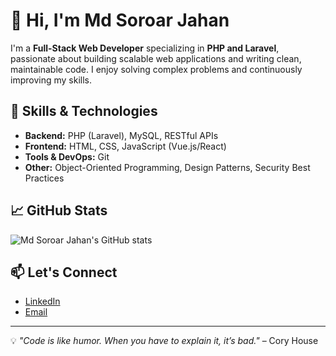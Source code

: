 # 👋 Hi, I'm Md Soroar Jahan

I'm a **Full-Stack Web Developer** specializing in **PHP and Laravel**, passionate about building scalable web applications and writing clean, maintainable code. I enjoy solving complex problems and continuously improving my skills.

## 🚀 Skills & Technologies

- **Backend:** PHP (Laravel), MySQL, RESTful APIs  
- **Frontend:** HTML, CSS, JavaScript (Vue.js/React)  
- **Tools & DevOps:** Git 
- **Other:** Object-Oriented Programming, Design Patterns, Security Best Practices

## 📈 GitHub Stats

![Md Soroar Jahan's GitHub stats](https://github-readme-stats.vercel.app/api?username=mdSoroarJahan&show_icons=true&theme=radical)

## 📫 Let's Connect

- [LinkedIn](https://www.linkedin.com/in/md-soroar-jahan-249015307/)
- [Email](soroarjahan17@gmail.com)

---

💡 *"Code is like humor. When you have to explain it, it’s bad."* – Cory House

<!--
**mdSoroarJahan/mdSoroarJahan** is a ✨ _special_ ✨ repository because its `README.md` (this file) appears on your GitHub profile.

Here are some ideas to get you started:

- 🔭 I’m currently working on ...
- 🌱 I’m currently learning ...
- 👯 I’m looking to collaborate on ...
- 🤔 I’m looking for help with ...
- 💬 Ask me about ...
- 📫 How to reach me: ...
- 😄 Pronouns: ...
- ⚡ Fun fact: ...
-->
